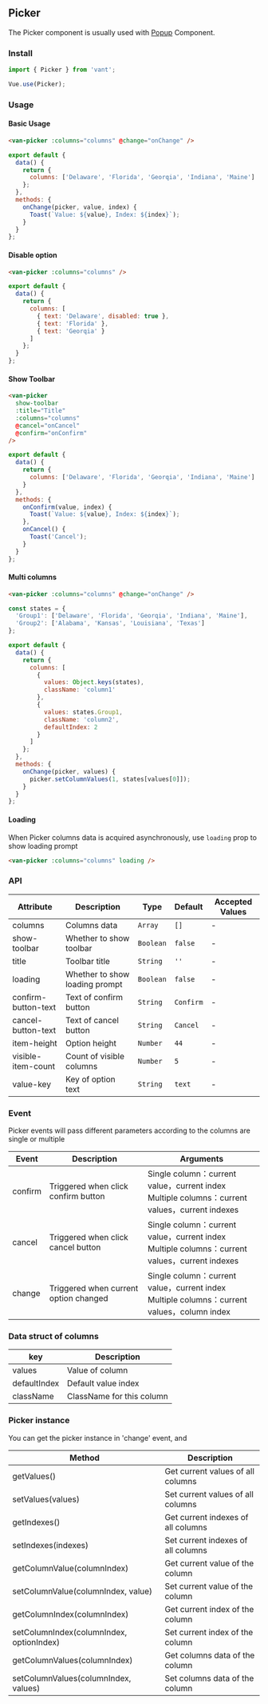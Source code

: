 ## Picker
The Picker component is usually used with [Popup](#/en-US/popup) Component.

### Install
``` javascript
import { Picker } from 'vant';

Vue.use(Picker);
```

### Usage

#### Basic Usage

```html
<van-picker :columns="columns" @change="onChange" />
```

```javascript
export default {
  data() {
    return {
      columns: ['Delaware', 'Florida', 'Georqia', 'Indiana', 'Maine']
    };
  },
  methods: {
    onChange(picker, value, index) {
      Toast(`Value: ${value}, Index: ${index}`);
    }
  }
};
```

#### Disable option

```html
<van-picker :columns="columns" />
```

```javascript
export default {
  data() {
    return {
      columns: [
        { text: 'Delaware', disabled: true },
        { text: 'Florida' },
        { text: 'Georqia' }
      ]
    };
  }
};
```

#### Show Toolbar

```html
<van-picker
  show-toolbar
  :title="Title"
  :columns="columns"
  @cancel="onCancel"
  @confirm="onConfirm"
/>
```

```javascript
export default {
  data() {
    return {
      columns: ['Delaware', 'Florida', 'Georqia', 'Indiana', 'Maine']
    }
  },
  methods: {
    onConfirm(value, index) {
      Toast(`Value: ${value}, Index: ${index}`);
    },
    onCancel() {
      Toast('Cancel');
    }
  }
};
```

#### Multi columns

```html
<van-picker :columns="columns" @change="onChange" />
```

```javascript
const states = {
  'Group1': ['Delaware', 'Florida', 'Georqia', 'Indiana', 'Maine'],
  'Group2': ['Alabama', 'Kansas', 'Louisiana', 'Texas']
};

export default {
  data() {
    return {
      columns: [
        {
          values: Object.keys(states),
          className: 'column1'
        },
        {
          values: states.Group1,
          className: 'column2',
          defaultIndex: 2
        }
      ]
    };
  },
  methods: {
    onChange(picker, values) {
      picker.setColumnValues(1, states[values[0]]);
    }
  }
};
```

#### Loading
When Picker columns data is acquired asynchronously, use `loading` prop to show loading prompt

```html
<van-picker :columns="columns" loading />
```

### API

| Attribute | Description | Type | Default | Accepted Values |
|-----------|-----------|-----------|-------------|-------------|
| columns | Columns data | `Array` | `[]` | - |
| show-toolbar | Whether to show toolbar | `Boolean` | `false` | - |
| title | Toolbar title | `String` | `''` | - |
| loading | Whether to show loading prompt | `Boolean` | `false` | - |
| confirm-button-text | Text of confirm button | `String` | `Confirm` | - |
| cancel-button-text | Text of cancel button | `String` | `Cancel` | - |
| item-height | Option height | `Number` | `44` | - |
| visible-item-count | Count of visible columns | `Number` | `5` | - |
| value-key | Key of option text | `String` | `text` | - |

### Event
Picker events will pass different parameters according to the columns are single or multiple

| Event | Description | Arguments |
|-----------|-----------|-----------|
| confirm | Triggered when click confirm button | Single column：current value，current index<br>Multiple columns：current values，current indexes |
| cancel | Triggered when click cancel button | Single column：current value，current index<br>Multiple columns：current values，current indexes |
| change | Triggered when current option changed | Single column：current value，current index<br>Multiple columns：current values，column index |


### Data struct of columns

| key | Description |
|-----------|-----------|
| values | Value of column |
| defaultIndex | Default value index |
| className | ClassName for this column |

### Picker instance
You can get the picker instance in 'change' event, and 

| Method | Description |
|-----------|-----------|
| getValues() | Get current values of all columns |
| setValues(values) | Set current values of all columns |
| getIndexes() | Get current indexes of all columns |
| setIndexes(indexes) | Set current indexes of all columns |
| getColumnValue(columnIndex) | Get current value of the column |
| setColumnValue(columnIndex, value) | Set current value of the column |
| getColumnIndex(columnIndex) | Get current index of the column |
| setColumnIndex(columnIndex, optionIndex) | Set current index of the column |
| getColumnValues(columnIndex) | Get columns data of the column |
| setColumnValues(columnIndex, values) | Set columns data of the column |
